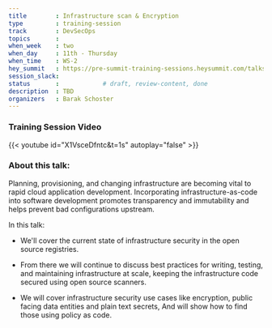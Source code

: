 ```yaml
---
title        : Infrastructure scan & Encryption
type         : training-session
track        : DevSecOps
topics       : 
when_week    : two
when_day     : 11th - Thursday
when_time    : WS-2
hey_summit   : https://pre-summit-training-sessions.heysummit.com/talks/infrastructure-scan-encryption/
session_slack:
status       :            # draft, review-content, done
description  : TBD
organizers   : Barak Schoster
---
```

### Training Session Video

{{< youtube id="X1VsceDfntc&t=1s" autoplay="false" >}} 

### About this talk:
Planning, provisioning, and changing infrastructure are becoming vital to rapid cloud application development. Incorporating infrastructure-as-code into software development promotes transparency and immutability and helps prevent bad configurations upstream.

In this talk:

- We'll cover the current state of infrastructure security in the open source registries.

- From there we will continue to discuss best practices for writing, testing, and maintaining infrastructure at scale, keeping the infrastructure code secured using open source scanners. 

- We will cover infrastructure security use cases like encryption, public facing data entities and plain text secrets, And will show how to find those using policy as code.
